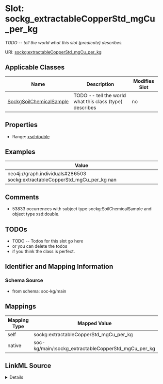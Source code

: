 

# Slot: sockg_extractableCopperStd_mgCu_per_kg


_TODO -- tell the world what this slot (predicate) describes._





URI: [sockg:extractableCopperStd_mgCu_per_kg](http://www.semanticweb.org/sockg/ontologies/2024/0/soil-carbon-ontology/extractableCopperStd_mgCu_per_kg)



<!-- no inheritance hierarchy -->





## Applicable Classes

| Name | Description | Modifies Slot |
| --- | --- | --- |
| [SockgSoilChemicalSample](../classes/SockgSoilChemicalSample.md) | TODO -- tell the world what this class (type) describes |  no  |







## Properties

* Range: [xsd:double](http://www.w3.org/2001/XMLSchema#double)






## Examples

| Value |
| --- |
| neo4j://graph.individuals#286503 sockg:extractableCopperStd_mgCu_per_kg nan |

## Comments

* 53833 occurrences with subject type sockg:SoilChemicalSample and object type xsd:double.

## TODOs

* TODO -- Todos for this slot go here
* or you can delete the todos
* if you think the class is perfect.

## Identifier and Mapping Information







### Schema Source


* from schema: soc-kg/main




## Mappings

| Mapping Type | Mapped Value |
| ---  | ---  |
| self | sockg:extractableCopperStd_mgCu_per_kg |
| native | soc-kg/main/:sockg_extractableCopperStd_mgCu_per_kg |




## LinkML Source

<details>
```yaml
name: sockg_extractableCopperStd_mgCu_per_kg
description: TODO -- tell the world what this slot (predicate) describes.
todos:
- TODO -- Todos for this slot go here
- or you can delete the todos
- if you think the class is perfect.
comments:
- 53833 occurrences with subject type sockg:SoilChemicalSample and object type xsd:double.
examples:
- value: neo4j://graph.individuals#286503 sockg:extractableCopperStd_mgCu_per_kg nan
from_schema: soc-kg/main
rank: 1000
slot_uri: sockg:extractableCopperStd_mgCu_per_kg
alias: sockg_extractableCopperStd_mgCu_per_kg
domain_of:
- sockg_SoilChemicalSample
range: double

```
</details>